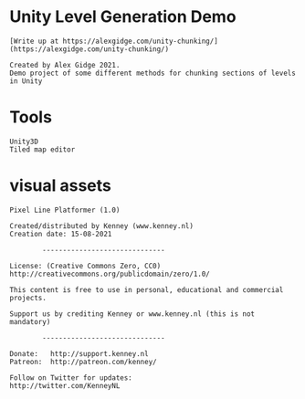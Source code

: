# Unity Level Generation Demo

	[Write up at https://alexgidge.com/unity-chunking/](https://alexgidge.com/unity-chunking/)

	Created by Alex Gidge 2021.
	Demo project of some different methods for chunking sections of levels in Unity

# Tools

    Unity3D
    Tiled map editor

# visual assets

	Pixel Line Platformer (1.0)

	Created/distributed by Kenney (www.kenney.nl)
	Creation date: 15-08-2021

			------------------------------

	License: (Creative Commons Zero, CC0)
	http://creativecommons.org/publicdomain/zero/1.0/

	This content is free to use in personal, educational and commercial projects.

	Support us by crediting Kenney or www.kenney.nl (this is not mandatory)

			------------------------------

	Donate:   http://support.kenney.nl
	Patreon:  http://patreon.com/kenney/

	Follow on Twitter for updates:
	http://twitter.com/KenneyNL
